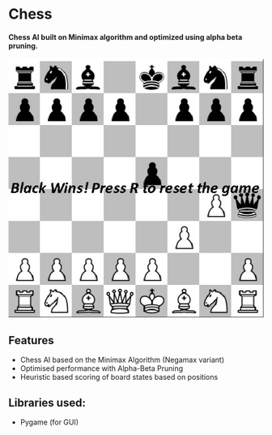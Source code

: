 # Chess

#### Chess AI built on Minimax algorithm and optimized using alpha beta pruning.

![ScreenShot](https://github.com/Naharul98/Chess-AI-With-Alpha-Beta-Pruning/blob/main/screenshot.jpg?raw=true)

## Features
- Chess AI based on the Minimax Algorithm (Negamax variant)
- Optimised performance with Alpha-Beta Pruning
- Heuristic based scoring of board states based on positions

## Libraries used:
- Pygame (for GUI)
